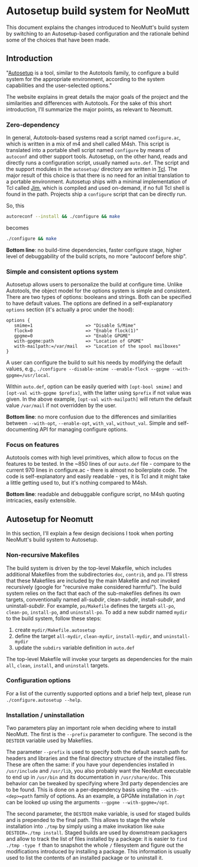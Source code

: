 # Autosetup build system for NeoMutt

This document explains the changes introduced to NeoMutt's build system by
switching to an Autosetup-based configuration and the rationale behind some of
the choices that have been made.

## Introduction

"[Autosetup](https://msteveb.github.io/autosetup/) is a tool, similar to the
Autotools family, to configure a build system for the appropriate environment,
according to the system capabilities and the user-selected options."

The website explains in great details the major goals of the project and the
similarities and differences with Autotools. For the sake of this short
introduction, I'll summarize the major points, as relevant to Neomutt.

### Zero-dependency

In general, Autotools-based systems read a script named `configure.ac`, which
is written in a mix of m4 and shell called M4sh. This script is translated into
a portable shell script named `configure` by means of `autoconf` and other
support tools.
Autosetup, on the other hand, reads and directly runs a configuration script,
usually named `auto.def`. The script and the support modules in the
`autosetup/` directory are written in [Tcl](https://tcl.tk). The major result
of this choice is that there is no need for an initial translation to a
portable environment.  Autosetup ships with a minimal implementation of Tcl
called [Jim](http://jim.tcl.tk), which is compiled and used on-demand, if no
full Tcl shell is found in the path.  Projects ship a `configure` script that
can be directly run.

So, this

```sh
autoreconf --install && ./configure && make
```

becomes

```sh
./configure && make
```

**Bottom line**: no build-time dependencies, faster configure stage, higher
level of debuggability of the build scripts, no more "autoconf before ship".

### Simple and consistent options system

Autosetup allows users to personalize the build at configure time. Unlike
Autotools, the object model for the options system is simple and consistent.
There are two types of options: booleans and strings. Both can be specified to
have default values. The options are defined in a self-explanatory `options`
section (it's actually a proc under the hood):

```
options {
   smime=1                    => "Disable S/Mime"
   flock=0                    => "Enable flock(1)"
   gpgme=0                    => "Enable GPGME"
   with-gpgme:path            => "Location of GPGME"
   with-mailpath:=/var/mail   => "Location of the spool mailboxes"
}
```

A user can configure the build to suit his needs by modifying the default
values, e.g.,
`./configure --disable-smime --enable-flock --gpgme --with-gpgme=/usr/local`.

Within `auto.def`, option can be easily queried with `[opt-bool smime]` and
`[opt-val with-gpgme $prefix]`, with the latter using `$prefix` if not value
was given. In the above example, `[opt-val with-mailpath]` will return the
default value `/var/mail` if not overridden by the user.

**Bottom line**: no more confusion due to the differences and similarities
between `--with-opt`, `--enable-opt`, `with_val`, `without_val`.  Simple and
self-documenting API for managing configure options.

### Focus on features

Autotools comes with high level primitives, which allow to focus on the
features to be tested. In the ~850 lines of our `auto.def` file - compare to
the current 970 lines in configure.ac - there is almost no boilerplate code.
The code is self-explanatory and easily readable - yes, it is Tcl and it might
take a little getting used to, but it's nothing compared to M4sh.

**Bottom line**: readable and debuggable configure script, no M4sh quoting
intricacies, easily extensible.

## Autosetup for Neomutt

In this section, I'll explain a few design decisions I took when porting
NeoMutt's build system to Autosetup.

### Non-recursive Makefiles

The build system is driven by the top-level Makefile, which includes additional
Makefiles from the subdirectories `doc`, `contrib`, and `po`. I'll stress that
these Makefiles are included by the main Makefile and *not* invoked recursively
(google for "recursive make considered harmful"). The build system relies on
the fact that each of the sub-makefiles defines its own targets, conventionally
named all-*subdir*, clean-*subdir*, install-*subdir*, and uninstall-*subdir*.
For example, `po/Makefile` defines the targets `all-po`, `clean-po`,
`install-po`, and `uninstall-po`. To add a new subdir named `mydir` to the
build system, follow these steps:

1. create `mydir/Makefile.autosetup`
2. define the target `all-mydir`, `clean-mydir`, `install-mydir`, and
   `uninstall-mydir`
3. update the `subdirs` variable definition in `auto.def`

The top-level Makefile will invoke your targets as dependencies for the main
`all`, `clean`, `install`, and `uninstall` targets.

### Configuration options

For a list of the currently supported options and a brief help text, please run
`./configure.autosetup --help`.

### Installation / uninstallation

Two parameters play an important role when deciding where to install NeoMutt.
The first is the `--prefix` parameter to configure. The second is the `DESTDIR`
variable used by Makefiles.

The parameter `--prefix` is used to specify both the default search path for
headers and libraries and the final directory structure of the installed files.
These are often the same: if you have your dependencies installed in
`/usr/include` and `/usr/lib`, you also probably want the NeoMutt executable to
end up in `/usr/bin` and its documentation in `/usr/share/doc`. This behavior
can be tweaked by specifying where 3rd party dependencies are to be found. This
is done on a per-dependency basis using the `--with-<dep>=path` family of
options. As an example, a GPGMe installation in `/opt` can be looked up using
the arguments `--gpgme --with-gpgme=/opt`.

The second parameter, the `DESTDIR` make variable, is used for staged builds
and is prepended to the final path. This allows to stage the whole installation
into `./tmp` by simply using a make invokation like `make DESTDIR=./tmp
install`.
Staged builds are used by downstream packagers and allow to track the list of
files installed by a package: it is easier to `find ./tmp -type f` than to
snapshot the whole `/` filesystem and figure out the modifications introduced
by installing a package. This information is usually used to list the contents
of an installed package or to uninstall it.
